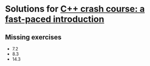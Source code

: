 # Solutions for [C++ crash course: a fast-paced introduction](https://nostarch.com/cppcrashcourse)

## Missing exercises

* 7.2
* 8.3
* 14.3
